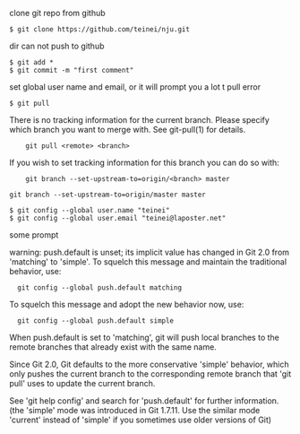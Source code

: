 clone git repo from github
```
$ git clone https://github.com/teinei/nju.git
```

dir can not push to github
```
$ git add *
$ git commit -m "first comment"
```

set global user name and email, or it will prompt you a lot
t pull error

```
$ git pull
```

There is no tracking information for the current branch.
Please specify which branch you want to merge with.
See git-pull(1) for details.
```
    git pull <remote> <branch>
```

If you wish to set tracking information for this branch you can do so with:
```
    git branch --set-upstream-to=origin/<branch> master
```

```
git branch --set-upstream-to=origin/master master
```

```
$ git config --global user.name "teinei"
$ git config --global user.email "teinei@laposter.net"
```

some prompt

warning: push.default is unset; its implicit value has changed in
Git 2.0 from 'matching' to 'simple'. To squelch this message
and maintain the traditional behavior, use:

```
  git config --global push.default matching
```

To squelch this message and adopt the new behavior now, use:

```
  git config --global push.default simple
```

When push.default is set to 'matching', git will push local branches
to the remote branches that already exist with the same name.

Since Git 2.0, Git defaults to the more conservative 'simple'
behavior, which only pushes the current branch to the corresponding
remote branch that 'git pull' uses to update the current branch.

See 'git help config' and search for 'push.default' for further information.
(the 'simple' mode was introduced in Git 1.7.11. Use the similar mode
'current' instead of 'simple' if you sometimes use older versions of Git)



